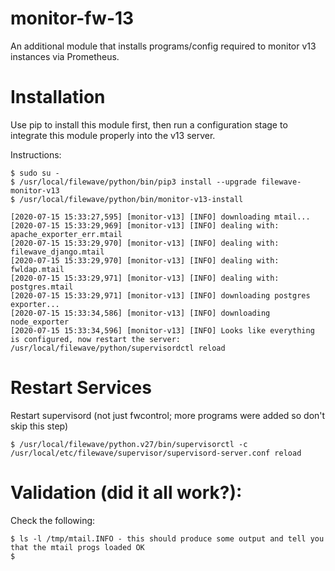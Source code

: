 # monitor-fw-13
An additional module that installs programs/config required to monitor v13 instances via Prometheus. 

# Installation
Use pip to install this module first, then run a configuration stage to integrate this module properly into the v13 server. 

Instructions:

    $ sudo su -
    $ /usr/local/filewave/python/bin/pip3 install --upgrade filewave-monitor-v13
    $ /usr/local/filewave/python/bin/monitor-v13-install

```
[2020-07-15 15:33:27,595] [monitor-v13] [INFO] downloading mtail...
[2020-07-15 15:33:29,969] [monitor-v13] [INFO] dealing with: apache_exporter_err.mtail
[2020-07-15 15:33:29,970] [monitor-v13] [INFO] dealing with: filewave_django.mtail
[2020-07-15 15:33:29,970] [monitor-v13] [INFO] dealing with: fwldap.mtail
[2020-07-15 15:33:29,971] [monitor-v13] [INFO] dealing with: postgres.mtail
[2020-07-15 15:33:29,971] [monitor-v13] [INFO] downloading postgres exporter...
[2020-07-15 15:33:34,586] [monitor-v13] [INFO] downloading node_exporter
[2020-07-15 15:33:34,596] [monitor-v13] [INFO] Looks like everything is configured, now restart the server: /usr/local/filewave/python/supervisordctl reload
```

# Restart Services
Restart supervisord (not just fwcontrol; more programs were added so don't skip this step)

    $ /usr/local/filewave/python.v27/bin/supervisorctl -c /usr/local/etc/filewave/supervisor/supervisord-server.conf reload

# Validation (did it all work?): 
Check the following: 

    $ ls -l /tmp/mtail.INFO - this should produce some output and tell you that the mtail progs loaded OK
    $ 




